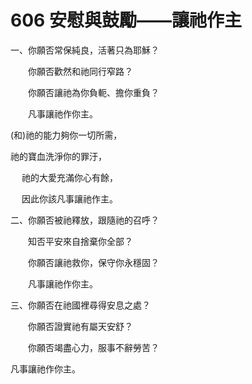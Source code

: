 # 606 安慰與鼓勵——讓祂作主

一、你願否常保純良，活著只為耶穌？

　　你願否歡然和祂同行窄路？

　　你願否讓祂為你負軛、擔你重負？

　　凡事讓祂作你主。

(和)祂的能力夠你一切所需，

祂的寶血洗淨你的罪汙，

　 祂的大愛充滿你心有餘，

　 因此你該凡事讓祂作主。

二、你願否被祂釋放，跟隨祂的召呼？

　　知否平安來自捨棄你全部？

　　你願否讓祂救你，保守你永穩固？

　　凡事讓祂作你主。

三、你願否在祂國裡尋得安息之處？

　　你願否證實祂有屬天安舒？

　　你願否竭盡心力，服事不辭勞苦？

凡事讓祂作你主。

